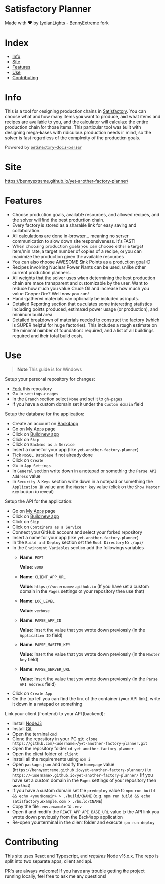 # Satisfactory Planner
Made with ♥ by [LydianLights](https://github.com/lydianlights/) - [BennyExtreme](https://github.com/BennyExtreme/) fork

# Index
* [Info](#info)
* [Site](#site)
* [Features](#features)
* [Use](#use)
* [Contributing](#contributing)

# Info

This is a tool for designing production chains in [Satisfactory](https://www.satisfactorygame.com/). You can choose what and how many items you want to produce, and what items and recipes are available to you, and the calculator will calculate the entire production chain for those items. This particular tool was built with designing mega-bases with ridiculous production needs in mind, so the solver is fast regardless of the complexity of the production goals.

Powered by [satisfactory-docs-parser](https://github.com/lydianlights/satisfactory-docs-parser).

# Site

https://bennyextreme.github.io/yet-another-factory-planner/

# Features

-   Choose production goals, available resources, and allowed recipes, and the solver will find the best production chain.
-   Every factory is stored as a sharable link for easy saving and collaboration.
-   All calculations are done in-browser... meaning no server communication to slow down site responsiveness. It's FAST!
-   When choosing production goals you can choose either a target item/min rate, a target number of copies of a recipe, or you can maximize the production given the available resources.
-   You can also choose AWESOME Sink Points as a production goal :D
-   Recipes involving Nuclear Power Plants can be used, unlike other current production planners.
-   All weights that the solver uses when determining the best production chain are made transparent and customizable by the user. Want to reduce how much you value Crude Oil and increase how much you value Copper Ore? Well now you can!
-   Hand-gathered materials can optionally be included as inputs.
-   Detailed Reporting section that calculates some interesting statistics including points produced, estimated power usage (or production), and minimum build area.
-   Detailed breakdown of materials needed to construct the factory (which is SUPER helpful for huge factories). This includes a rough estimate on the minimal number of foundations required, and a list of all buildings required and their total build costs.

# Use
> **Note**
> This guide is for Windows

Setup your personal repository for changes:
* [Fork](https://github.com/BennyExtreme/yet-another-factory-planner/fork) this repository
* Go in `Settings` > `Pages`
* In the `Branch` section select `None` and set it to `gh-pages`
* If you have a custom domain set it under the `Custom domain` field

Setup the database for the application:
* Create an account on [Back4app](https://www.back4app.com/)
* Go on [My Apps](https://dashboard.back4app.com/apps) page
* Click on [Build new app](https://dashboard.back4app.com/apps/new)
* Click on `Skip`
* Click on `Backend as a Service`
* Insert a name for your app (like `yet-another-factory-planner`)
* Tick `NoSQL Database` if not already done
* Click on `Create`
* Go in `App Settings`
* In `General` section write down in a notepad or something the `Parse API Address` value
* In `Security & Keys` section write down in a notepad or something the `Application ID` value and the `Master key` value (click on the `Show Master Key` button to reveal)

Setup the API for the application:
* Go on [My Apps](https://dashboard.back4app.com/apps) page
* Click on [Build new app](https://dashboard.back4app.com/apps/new)
* Click on `Skip`
* Click on `Containers as a Service`
* Connect your GitHub account and select your forked repository
* Insert a name for your app (like `yet-another-factory-planner`)
* In the `Build and Deploy` section set the `Root Directory` to `./api/`
* In the `Enviroment Variables` section add the followings variables
  * **Name**: `PORT`

    **Value**: `8000`
  * **Name**: `CLIENT_APP_URL`

    **Value**: `https://<username>.github.io` (If you have set a custom domain in the `Pages` settings of your repository then use that)
  * **Name**: `LOG_LEVEL`

    **Value**: `verbose`
  * **Name**: `PARSE_APP_ID`

    **Value**: Insert the value that you wrote down previously (in the `Application ID` field)
  * **Name**: `PARSE_MASTER_KEY`

    **Value**: Insert the value that you wrote down previously (in the `Master key` field)
  * **Name**: `PARSE_SERVER_URL`

    **Value**: Insert the value that you wrote down previously (in the `Parse API Address` field)
* Click on `Create App`
* On the top left you can find the link of the container (your API link), write it down in a notepad or something

Link your client (frontend) to your API (backend):
* Install [NodeJS](https://nodejs.org/it/download)
* Install [Git](https://git-scm.com/downloads)
* Open the terminal `cmd`
* Clone the repository in your PC `git clone https://github.com/<username>/yet-another-factory-planner.git`
* Open the repository folder `cd yet-another-factory-planner`
* Open the client folder `cd client`
* Install all the requirements using `npm i`
* Open `package.json` and modify the `homepage` value (`https://bennyextreme.github.io/yet-another-factory-planner/`) to `https://<username>.github.io/yet-another-factory-planner/` (If you have set a custom domain in the `Pages` settings of your repository then use that)
* If you have a custom domain set the `predeploy` value to `npm run build && echo <yourDomain> > ./build/CNAME` (e.g. `npm run build && echo satisfactory.example.com > ./build/CNAME`)
* Copy the file `.env.example` to `.env`
* Open it and modify the `REACT_APP_API_BASE_URL` value to the API link you wrote down previously from the Back4app application
* Re-open your terminal in the client folder and execute `npm run deploy`

# Contributing
This site uses React and Typescript, and *requires* Node v16.x.x. The repo is split into two separate apps, client and api.

PR's are always welcome! If you have any trouble getting the project running locally, feel free to ask me any questions!
